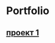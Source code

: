 # Portfolio
##  [проект 1](https://github.com/shnuridze/Portfolio/blob/main/Proect_1/Proect1.ipynb)


